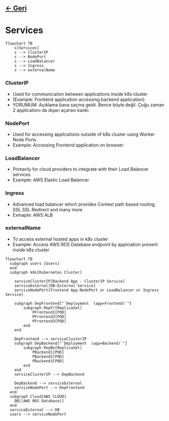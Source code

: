 ## [<- Geri](../README.md)

# Services

```mermaid
flowchart TB
    s[Services]
    s --> ClusterIP
    s --> NodePort
    s --> LoadBalancer
    s --> Ingress
    s --> externalName
```

### ClusterIP
- Used for communicaiton between applications inside k8s cluster
- (Example: Frontend application accessing backend application)
- YORUMUM: Açıklama bana saçma geldi. Bence böyle değil. Çoğu zaman 2 applicationı da dışarı açarsın kanki.
### NodePort
- Used for accessing applications outside of k8s cluster using Worker Node Ports
- Example: Accessing Frontend application on browser
### LoadBalancer
- Primarily for cloud providers to integrate with their Load Balancer services
- Example: AWS Elastic Load Balancer
### Ingress
- Advanced load balancer which provides Context path based routing, SSL SSL Redirect and many more
- Exmaple: AWS ALB
### externalName
- To access external hosted apps in k8s cluster
- Example: Access AWS RDS Database endpoint by applciation present inside k8s cluster


```mermaid
flowchart TB
  subgraph users [Users]
  end
  subgraph k8s[Kubernetes Cluster]

    serviceClusterIP[Backend App - ClusterIP Service]
    serviceExternal[DB-External Service]
    serviceNodePort[Frontend App-NodePort or LoadBalancer or Ingress Service]
    
    subgraph DepFrontend["`Deployment  (app=Frontend)`"]
        subgraph RepFr[ReplicaSet]
            PFrontend1[POD]
            PFrontend2[POD]
            PFrontend3[POD]
        end
    end
    
    DepFrontend --> serviceClusterIP
    subgraph DepBackend["`Deployment  (app=Backend)`"]
        subgraph RepBe[ReplicaSet]
            PBackend1[POD]
            PBackend2[POD]
            PBackend3[POD]
        end
    end
    serviceClusterIP --> DepBackend
    
    DepBackend --> serviceExternal
    serviceNodePort --> DepFrontend
  end
  subgraph Cloud[AWS CLOUD]
    DB[(AWS RDS Database)]
  end
  serviceExternal --> DB
  users --> serviceNodePort
```